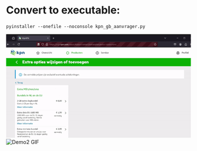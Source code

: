 # Convert to executable:
``` 
pyinstaller --onefile --noconsole kpn_gb_aanvrager.py
``` 
![Demo1 GIF](https://raw.githubusercontent.com/groenethee38/KPN-GB-aanvrager/main/demo1.gif)
![Demo2 GIF](https://raw.githubusercontent.com/groenethee38/KPN-GB-aanvrager/main/demo2.gif) 
